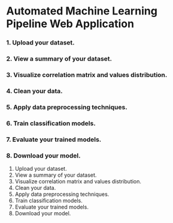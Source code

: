 # Automated Machine Learning Pipeline Web Application

### 1. Upload your dataset.
### 2. View a summary of your dataset.
### 3. Visualize correlation matrix and values distribution.
### 4. Clean your data.
### 5. Apply data preprocessing techniques.
### 6. Train classification models.
### 7. Evaluate your trained models.
### 8. Download your model.

1. Upload your dataset.
2. View a summary of your dataset.
3. Visualize correlation matrix and values distribution.
4. Clean your data.
5. Apply data preprocessing techniques.
6. Train classification models.
7. Evaluate your trained models.
8. Download your model.
 

